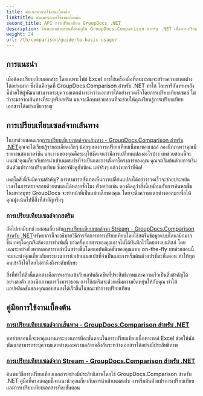 ```yaml
---
title: คำแนะนำการใช้งานเบื้องต้น
linktitle: คำแนะนำการใช้งานเบื้องต้น
second_title: API การเปรียบเทียบ GroupDocs .NET
description: ค้นพบบทช่วยสอนที่สำคัญใน GroupDocs.Comparison สำหรับ .NET เพื่อการเปรียบเทียบเอกสารอย่างมีประสิทธิภาพและข้อมูลเชิงลึกเกี่ยวกับการพัฒนา เรียนรู้วิธีการเปรียบเทียบเซลล์ Excel ได้อย่างง่ายดาย
weight: 24
url: /th/comparison/guide-to-basic-usage/
---
```

## การแนะนำ

เมื่อต้องเปรียบเทียบเอกสาร โดยเฉพาะไฟล์ Excel การใช้เครื่องมือที่เหมาะสมจะสร้างความแตกต่างได้อย่างมาก ซึ่งนั่นคือจุดที่ GroupDocs.Comparison สำหรับ .NET ทำได้ ไลบรารีอันทรงพลังนี้ช่วยให้ผู้พัฒนาสามารถระบุความแตกต่างระหว่างเอกสารได้อย่างรวดเร็วโดยการเปรียบเทียบเซลล์ ไม่ว่าจะมาจากเส้นทางที่ระบุหรือสตรีม มาเจาะลึกบทช่วยสอนที่จะช่วยให้คุณเรียนรู้การเปรียบเทียบเอกสารได้อย่างเชี่ยวชาญ

## การเปรียบเทียบเซลล์จากเส้นทาง

 ในบทช่วยสอนแรก[การเปรียบเทียบเซลล์จากเส้นทาง - GroupDocs.Comparison สำหรับ .NET](./comparing-cells-from-path/)คุณจะได้เรียนรู้รายละเอียดเล็กๆ น้อยๆ ของการเปรียบเทียบเนื้อหาของเซลล์ ลองนึกภาพว่าคุณมีรายงานสองเวอร์ชัน และงานของคุณคือระบุให้ชัดเจนว่ามีการเปลี่ยนแปลงอะไรบ้าง บทช่วยสอนนี้จะแนะนำคุณเกี่ยวกับการนำเข้าเนมสเปซที่จำเป็นและการตั้งค่าโครงการของคุณ คุณจะเริ่มต้นด้วยการเริ่มต้นตัวแปรการเปรียบเทียบ ซึ่งอาจฟังดูซับซ้อน แต่จริงๆ แล้วง่ายกว่าที่คิด!

เหตุใดสิ่งนี้จึงมีความสำคัญ? การสามารถสังเกตเห็นการเปลี่ยนแปลงได้อย่างรวดเร็วจะช่วยประหยัดเวลาในการตรวจสอบด้วยตนเองได้หลายชั่วโมง ตัวอย่างเช่น ลองคิดดูว่าสิ่งนี้เหมือนกับการค้นหาเข็มในมหาสมุทร GroupDocs จะทำหน้าที่เป็นแม่เหล็กของคุณ โดยจะดึงความแตกต่างออกมาเพื่อให้คุณมุ่งเน้นไปที่สิ่งที่สำคัญจริงๆ

### การเปรียบเทียบเซลล์จากสตรีม

 ถัดไปเรามีบทช่วยสอนเกี่ยวกับ[การเปรียบเทียบเซลล์จาก Stream - GroupDocs.Comparison สำหรับ .NET](./comparing-cells-from-stream/)ทรัพยากรนี้จะอธิบายวิธีการจัดการการเปรียบเทียบโดยใช้สตรีมข้อมูลแบบไดนามิกมากขึ้น เหตุใดคุณจึงต้องการทำเช่นนี้ บางครั้งเอกสารของคุณอาจไม่ได้บันทึกไว้โดยตรงบนดิสก์ โดยเฉพาะอย่างยิ่งหากเอกสารเหล่านั้นสร้างขึ้นโดยแอปพลิเคชันของคุณแบบ on-the-fly บทช่วยสอนนี้จะแนะนำคุณเกี่ยวกับกระบวนการนำเข้าเนมสเปซที่จำเป็นและการเริ่มต้นตัวแปรทีละขั้นตอน ทำให้ทุกคนเข้าถึงได้โดยไม่คำนึงถึงระดับทักษะ

สิ่งที่ทำให้สิ่งนี้แตกต่างคือการผสานเข้ากับแอปพลิเคชันที่ประสิทธิภาพและความเร็วเป็นสิ่งสำคัญได้อย่างลงตัว ลองนึกภาพการวิ่งมาราธอน การใช้สตรีมจะช่วยเพิ่มความยืดหยุ่นให้กับคุณ ทำให้แอปพลิเคชันของคุณตอบสนองได้เร็วขึ้นในขณะทำการเปรียบเทียบ

## คู่มือการใช้งานเบื้องต้น
### [การเปรียบเทียบเซลล์จากเส้นทาง - GroupDocs.Comparison สำหรับ .NET](./comparing-cells-from-path/)
บทช่วยสอนนี้จะพาคุณผ่านกระบวนการทีละขั้นตอนในการเปรียบเทียบเนื้อหาเซลล์ Excel ช่วยให้นักพัฒนาสามารถระบุความแตกต่างและความคล้ายคลึงกันระหว่างเอกสารได้อย่างมีประสิทธิภาพ
### [การเปรียบเทียบเซลล์จาก Stream - GroupDocs.Comparison สำหรับ .NET](./comparing-cells-from-stream/)
ค้นพบวิธีการเปรียบเทียบเอกสารอย่างมีประสิทธิภาพโดยใช้ GroupDocs.Comparison สำหรับ .NET คู่มือที่ครอบคลุมนี้จะแนะนำคุณเกี่ยวกับการนำเข้าเนมสเปซ การเริ่มต้นตัวแปรการเปรียบเทียบ และการเปรียบเทียบเอกสารทีละขั้นตอน